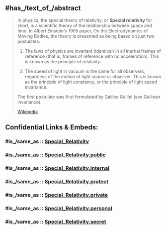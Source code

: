 ﻿---
aliases:
- "Special relativity"
Commons_category: "Special relativity"
described_by_source:
- '[[_Standards/WikiData/WD~On_the_Electrodynamics_of_Moving_Bodies,3020388]]'
- '[[_Standards/WikiData/WD~Armenian_Soviet_Encyclopedia,_vol._6,124737633]]'
discoverer_or_inventor: '[[_Standards/WikiData/WD~Albert_Einstein,937]]'
has_characteristic: '[[_Standards/WikiData/WD~mass_in_special_relativity,719048]]'
has_id_wikidata: Q11455
has_time_started: 1905-01-01
image: "http://commons.wikimedia.org/wiki/Special:FilePath/Gedankenexperiment%20Zeitdilitation.svg"
inception: 1905
instance_of:
- '[[_Standards/WikiData/WD~physical_law,214070]]'
- '[[_Standards/WikiData/WD~scientific_theory,3239681]]'
is_invariant_under: '[[_Standards/WikiData/WD~Lorentz_transformation,217255]]'
Krugosvet_article: nauka_i_tehnika/fizika/OTNOSITELNOSTI_TEORIYA_SPETSIALNAYA_–.html
part_of: '[[_Standards/WikiData/WD~theory_of_relativity,43514]]'
permanent_duplicated_item: '[[_Standards/WikiData/WD~Formulations_of_special_relativity,7574858]]'
Stack_Exchange_tag: "https://physics.stackexchange.com/tags/special-relativity"
time_of_discovery_or_invention: 1905
video: "http://commons.wikimedia.org/wiki/Special:FilePath/Experiment%20zur%20Relativit%C3%A4tstheorie.webm"
---

## #has_/text_of_/abstract 

> In physics, the special theory of relativity, or **Special relativity** for short, 
> is a scientific theory of the relationship between space and time. 
> In Albert Einstein's 1905 paper, On the Electrodynamics of Moving Bodies, 
> the theory is presented as being based on just two postulates:
> 1. The laws of physics are invariant (identical) in all inertial frames of reference (that is, frames of reference with no acceleration). This is known as the principle of relativity.
>
> 2. The speed of light in vacuum is the same for all observers, regardless of the motion of light source or observer. This is known as the principle of light constancy, or the principle of light speed invariance.
>
> The first postulate was first formulated by Galileo Galilei (see Galilean invariance).
>
> [Wikipedia](https://en.wikipedia.org/wiki/Special%20relativity)


## Confidential Links & Embeds: 

### #is_/same_as :: [Special_Relativity](/_Standards/Science/Physics/Special_Relativity.md) 

### #is_/same_as :: [Special_Relativity.public](/_public/Science/Physics/Special_Relativity.public.md) 

### #is_/same_as :: [Special_Relativity.internal](/_internal/Science/Physics/Special_Relativity.internal.md) 

### #is_/same_as :: [Special_Relativity.protect](/_protect/Science/Physics/Special_Relativity.protect.md) 

### #is_/same_as :: [Special_Relativity.private](/_private/Science/Physics/Special_Relativity.private.md) 

### #is_/same_as :: [Special_Relativity.personal](/_personal/Science/Physics/Special_Relativity.personal.md) 

### #is_/same_as :: [Special_Relativity.secret](/_secret/Science/Physics/Special_Relativity.secret.md)

